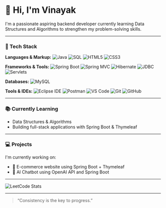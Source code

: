 # 👋 Hi, I'm Vinayak

I'm a passionate aspiring backend developer currently learning Data Structures and Algorithms to strengthen my problem-solving skills.

---

### 🚀 Tech Stack

**Languages & Markup:**
![Java](https://img.shields.io/badge/Java-%23ED8B00.svg?style=for-the-badge&logo=java&logoColor=white)
![SQL](https://img.shields.io/badge/SQL-4479A1.svg?style=for-the-badge&logo=postgresql&logoColor=white)
![HTML5](https://img.shields.io/badge/HTML5-%23E34F26.svg?style=for-the-badge&logo=html5&logoColor=white)
![CSS3](https://img.shields.io/badge/CSS3-%231572B6.svg?style=for-the-badge&logo=css3&logoColor=white)

**Frameworks & Tools:**
![Spring Boot](https://img.shields.io/badge/Spring%20Boot-6DB33F?style=for-the-badge&logo=spring-boot&logoColor=white)
![Spring MVC](https://img.shields.io/badge/Spring%20MVC-6DB33F?style=for-the-badge&logo=spring&logoColor=white)
![Hibernate](https://img.shields.io/badge/Hibernate-59666C?style=for-the-badge&logo=hibernate&logoColor=white)
![JDBC](https://img.shields.io/badge/JDBC-007396?style=for-the-badge&logo=java&logoColor=white)
![Servlets](https://img.shields.io/badge/Servlets-FF6F00?style=for-the-badge&logo=java&logoColor=white)

**Databases:**
![MySQL](https://img.shields.io/badge/MySQL-005C84?style=for-the-badge&logo=mysql&logoColor=white)

**Tools & IDEs:**
![Eclipse IDE](https://img.shields.io/badge/IDE-Eclipse-purple?logo=eclipse-ide)
![Postman](https://img.shields.io/badge/Tested%20with-Postman-orange?logo=postman)
![VS Code](https://img.shields.io/badge/VS%20Code-007ACC?style=for-the-badge&logo=visual-studio-code&logoColor=white)
![Git](https://img.shields.io/badge/Git-F05032?style=for-the-badge&logo=git&logoColor=white)
![GitHub](https://img.shields.io/badge/GitHub-181717?style=for-the-badge&logo=github&logoColor=white)

---

### 📚 Currently Learning
- Data Structures & Algorithms 
- Building full-stack applications with Spring Boot & Thymeleaf

---

### 💻 Projects
I'm currently working on:
- 🛒 E-commerce website using Spring Boot + Thymeleaf
- 🤖 AI Chatbot using OpenAI API and Spring Boot

---

![LeetCode Stats](https://leetcard.jacoblin.cool/vinayak-v12?theme=dark&font=Jost&ext=heatmap)

---

> “Consistency is the key to progress.”
